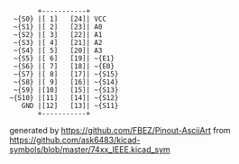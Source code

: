 

	       +-----------+
	 ~{S0} |[ 1]   [24]| VCC
	 ~{S1} |[ 2]   [23]| A0
	 ~{S2} |[ 3]   [22]| A1
	 ~{S3} |[ 4]   [21]| A2
	 ~{S4} |[ 5]   [20]| A3
	 ~{S5} |[ 6]   [19]| ~{E1}
	 ~{S6} |[ 7]   [18]| ~{E0}
	 ~{S7} |[ 8]   [17]| ~{S15}
	 ~{S8} |[ 9]   [16]| ~{S14}
	 ~{S9} |[10]   [15]| ~{S13}
	~{S10} |[11]   [14]| ~{S12}
	   GND |[12]   [13]| ~{S11}
	       +-----------+


generated by https://github.com/FBEZ/Pinout-AsciiArt from https://github.com/ask6483/kicad-symbols/blob/master/74xx_IEEE.kicad_sym